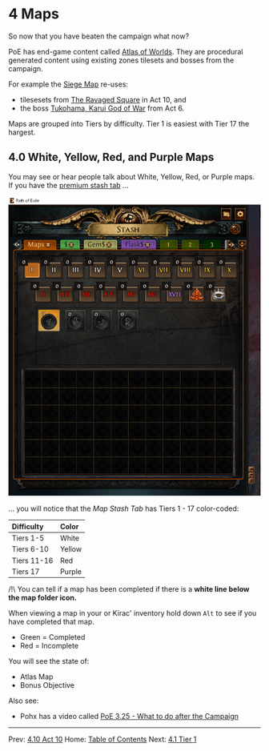 # 4 Maps

So now that you have beaten the campaign what now?

PoE has end-game content called [Atlas of Worlds](https://www.poewiki.net/wiki/Atlas_of_Worlds).  They are procedural generated content using existing zones tilesets and bosses from the campaign.

For example the [Siege Map](https://www.poewiki.net/wiki/Siege_Map) re-uses:

* tilesesets from [The Ravaged Square](https://www.poewiki.net/wiki/The_Ravaged_Square) in Act 10, and
* the boss [Tukohama, Karui God of War](https://www.poewiki.net/wiki/Tukohama,_Karui_God_of_War) from Act 6.

Maps are grouped into Tiers by difficulty. Tier 1 is easiest with Tier 17 the hargest.

## 4.0 White, Yellow, Red, and Purple Maps

You may see or hear people talk about White, Yellow, Red, or Purple maps.  If you have the [premium stash tab](https://www.pathofexile.com/shop/category/stash-tabs) ...

![Map Stash Tab](pics/map_stash_tab.png)

... you will notice that the _Map Stash Tab_ has Tiers 1 - 17 color-coded:

|Difficulty |Color   |
|:----------|:-------|
|Tiers 1-5  | White  |
|Tiers 6-10 | Yellow |
|Tiers 11-16| Red    |
|Tiers 17   | Purple |

/!\ You can tell if a map has been completed if there is a **white line below the map folder icon.**

When viewing a map in your or Kirac' inventory hold down `Alt` to see if you have completed that map.

* Green = Completed
* Red = Incomplete

You will see the state of:

* Atlas Map
* Bonus Objective

Also see:

* Pohx has a video called [PoE 3.25 - What to do after the Campaign](https://www.youtube.com/watch?v=ZLdJdRGQtJs)

---

Prev: [4.10 Act 10](act10.md)
Home: [Table of Contents](README.md)
Next: [4.1 Tier 1](maps_t1.md)
